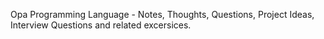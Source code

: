 Opa Programming Language - Notes, Thoughts, Questions, Project Ideas, Interview Questions and related excersices. 
